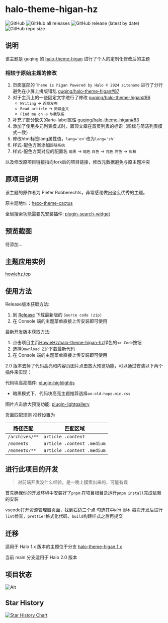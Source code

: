 # halo-theme-higan-hz

![GitHub](https://img.shields.io/github/license/HowieHz/halo-theme-higan-hz)
![GitHub all releases](https://img.shields.io/github/downloads/HowieHz/halo-theme-higan-hz/total)
![GitHub release (latest by date)](https://img.shields.io/github/downloads/HowieHz/halo-theme-higan-hz/latest/total)
![GitHub repo size](https://img.shields.io/github/repo-size/HowieHz/halo-theme-higan-hz)

## 说明

该主题是 guqing 的 [halo-theme-higan](https://github.com/guqing/halo-theme-higan) 进行了个人的定制化修改后的主题

### 相较于原始主题的修改

1. 页面底部的 `Theme is higan Powered by Halo © 2024 sitename` 进行了分行避免在小屏上排版错乱 [guqing/halo-theme-higan#87](https://github.com/guqing/halo-theme-higan/issues/87)
2. 对于主页上的一些固定文字进行了修改 [guqing/halo-theme-higan#86](https://github.com/guqing/halo-theme-higan/issues/86)
    - `Writing` -> `近期发布`
    - `Read article` -> `阅读全文`
    - `Find me on` -> `与我联系`
3. 补充了部分缺失的aria-label属性 [guqing/halo-theme-higan#83](https://github.com/guqing/halo-theme-higan/issues/83)
4. 添加了使用多元列表模式时，置顶文章在首页列表的标识（图标与简洁列表模式一致）
5. 修改html标签lang属性值，`lang='en'`改为`lang='zh'`
6. 样式-配色方案添加`跟随系统`
7. 样式-配色方案对应的配置名 `暗黑` -> `暗色`  `白色` -> `亮色` `亮色` -> `灰粉`

以及修改原项目链接指向fork后的项目链接，修改元数据避免与原主题冲突

## 原项目说明

该主题的原作者为 Pieter Robberechts，非常感谢做出这么优秀的主题。

原主题地址：[hexo-theme-cactus](https://github.com/probberechts/hexo-theme-cactus.git)

全局搜索功能需要先安装插件: [plugin-search-widget](https://github.com/halo-sigs/plugin-search-widget)

## 预览截图

待添加...

## 主题应用实例

[howiehz.top](https://howiehz.top)

## 使用方法

Release版本获取方法:

1. 到 [Release](https://github.com/HowieHz/halo-theme-higan-hz/releases) 下载最新版的 `Source code
(zip)`
2. 在 Console 端的主题菜单直接上传安装即可使用

最新开发版本获取方法:

1. 点击项目主页[HowieHz/halo-theme-higan-hz](https://github.com/HowieHz/halo-theme-higan-hz/tree/main)绿色的`<> Code`按钮
2. 选择`Download ZIP`下载最新代码
3. 在 Console 端的主题菜单直接上传安装即可使用

2.0 版本去掉了代码高亮和内容页图片点击放大预览功能，可以通过安装以下两个插件来实现：

代码块高亮插件: [plugin-highlightjs](https://github.com/halo-sigs/plugin-highlightjs)

- 暗黑模式下，代码块高亮主题推荐选择`an-old-hope.min.css`  

图片点击放大预览功能: [plugin-lightgallery](https://github.com/halo-sigs/plugin-lightgallery)

页面匹配规则 推荐设置为

| 路径匹配       | 匹配区域                   |
| -------------- | -------------------------- |
| `/archives/**` | `article .content`         |
| `/moments`     | `article .content .medium` |
| `/moments/**`  | `article .content .medium` |

## 进行此项目的开发

> 对前端开发没什么经验，是一晚上摸索出来的，可能有误

首先确保你的开发环境中安装好了`pnpm`
在项目根目录运行`pnpm install`完成依赖的安装

vscode打开资源管理器页面，找到右边三个点
勾选其中`NPM 脚本`
每次开发后进行`lint`检查，`prettier`格式化代码，`build`构建样式之后再提交

## 迁移

适用于 Halo 1.x 版本的主题位于分支 [halo-theme-higan 1.x](https://github.com/HowieHz/halo-theme-higan-hz/tree/1.x)

当前 main 分支适用于 Halo 2.0 版本

## 项目状态

![Alt](https://repobeats.axiom.co/api/embed/b02231ee758d8477f8fdb3b166fcf0488cbe7377.svg "Repobeats analytics image")

## Star History

[![Star History Chart](https://api.star-history.com/svg?repos=HowieHz/halo-theme-higan-hz&type=Date)](https://star-history.com/#HowieHz/halo-theme-higan-hz&Date)
